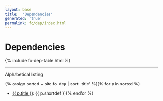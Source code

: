 ```yaml
---
layout: base
title:  'Dependencies'
generated: 'true'
permalink: fo/dep/index.html
---
```


# Dependencies

{% include fo-dep-table.html %}

----------

Alphabetical listing

{% assign sorted = site.fo-dep | sort: 'title' %}{% for p in sorted %}
* [{{ p.title }}](): {{ p.shortdef }}{% endfor %}
